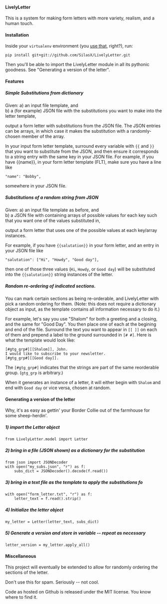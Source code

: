 #### LivelyLetter
This is a system for making form letters with more variety, realism, and a human touch.

#### Installation

Inside your `virtualenv` environment (you [use that](http://www.virtualenv.org/en/latest/), right?), run:

    pip install git+git://github.com/SilasX/LivelyLetter.git

Then you'll be able to import the LivelyLetter module in all its pythonic goodness.  See "Generating a version of the letter".

#### Features

##### Simple Substitutions from dictionary
Given:
a) an input file template, and  
b) a (for example) JSON file with the substitutions you want to make into the letter template,

output a form letter with substitutions from the JSON file. The JSON entries can be arrays, in which case it makes the substitution with a randomly-chosen member of the array.

In your input form letter template, surround every variable with `{{` and `}}` that you want to substitute from the JSON, and then ensure it corresponds to a string entry with the same key in your JSON file. For example, if you have {{name}}, in your form letter template (FLT), make sure you have a line like 

    "name": "Bobby",

somewhere in your JSON file.

##### Substitutions of a random string from JSON
Given:
a) an input file template as before, and  
b) a JSON file with containing arrays of possible values for each key such that you want one of the values substituted in,

output a form letter that uses one of the possible values at each key/array instances.

For example, if you have `{{salutation}}` in your form letter, and an entry in your JSON file like

    "salutation": ["Hi", "Howdy", "Good day"],

then one of those three values (`Hi`, `Howdy`, or `Good day`) will be substituted into the ``{{salutation}}`` string instances of the letter.

##### Random re-ordering of indicated sections.

You can mark certain sections as being re-orderable, and LivelyLetter with pick a random ordering for them. (Note: this does not require a dictionary object as input, as the template contains all information necessary to do it.)

For example, let's say you use "Shalom" for both a greeting and a closing, and the same for "Good Day".  You then place one of each at the begining and end of the file.  Surround the text you want to appear in `[[ ]]` on each of them and prepend a label to the ground surrounded in `[# #]`.  Here is what the template would look like:

    [#gtg_grp#][[Shalom]], John.
    I would like to subscribe to your newsletter.
    [#gtg_grp#][[Good day]].

The `[#gtg_grp#]` indicates that the strings are part of the same reorderable group.  (`gtg_grp` is arbitrary.)

When it generates an instance of a letter, it will either begin with `Shalom` and end with `Good day` or vice versa, chosen at random.

#### Generating a version of the letter

Why, it's as easy as gettin' your Border Collie out of the farmhouse for some sheep-herdin'.

##### 1) import the Letter object
    from LivelyLetter.model import Letter

##### 2) bring in a file (JSON shown) as a dictionary for the substitution
    from json import JSONDecoder
    with open("my_subs.json", "r") as f:
        subs_dict = JSONDecoder().decode(f.read())

##### 3) bring in a text file as the template to apply the substitutions fo
    with open("form_letter.txt", "r") as f:
        letter_text = f.read().strip()

##### 4) Initialize the letter object
    my_letter = Letter(letter_text, subs_dict)

##### 5) Generate a version and store in variable -- repeat as necessary
    letter_version = my_letter.apply_all()

#### Miscellaneous
This project will eventually be extended to allow for randomly ordering the sections of the letter. 

Don't use this for spam.  Seriously -- not cool.

Code as hosted on Github is released under the MIT license.  You know where to find it. 

